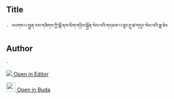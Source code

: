 ## Title
	- འཕགས་པ་སྤྱན་རས་གཟིགས་ཀྱི་སྒོ་ནས་མིག་གཉིས་སྐྱོན་སེལ་བའི་གདམས་པ་ཟུང་རྔུ་ཚ་གདུང་སེལ་བའི་ཟླ་ཟེར

## Author
	- 



[<img src="https://img.icons8.com/color/25/000000/edit-property.png"> Open in Editor](http://editor.openpecha.org/P004488)

[<img width="25" src="https://library.bdrc.io/icons/BUDA-small.svg"> Open in Buda](https://library.bdrc.io/show/bdr:IE0OPP004488)

